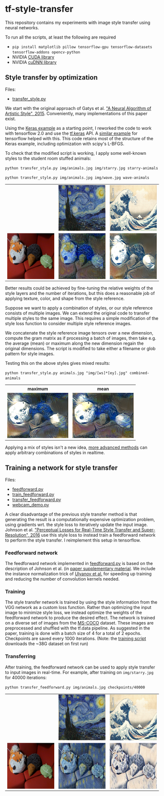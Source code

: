 # tf-style-transfer

This repository contains my experiments with image style transfer using neural networks.

To run all the scripts, at least the following are required
- `pip install matplotlib pillow tensorflow-gpu tensorflow-datasets tensorflow-addons opencv-python`
- NVIDIA [CUDA library](https://developer.nvidia.com/cuda-toolkit)
- NVIDIA [cuDNN library](https://developer.nvidia.com/cudnn)

## Style transfer by optimization

Files:
- [transfer_style.py](./transfer_style.py)

We start with the original approach of Gatys et al. ["A Neural Algorithm of Artistic Style", 2015](https://arxiv.org/pdf/1508.06576.pdf).
Conveniently, many implementations of this paper exist.

Using the [Keras example](https://keras.io/examples/neural_style_transfer/) as a starting point, I reworked the code to work with tensorflow 2.0 and use 
the [tf.keras](https://www.tensorflow.org/api_docs/python/tf/keras) API. A [similar example](https://www.tensorflow.org/tutorials/generative/style_transfer) for tensorflow helped with this. This code retains most of the structure of the Keras example, including optimization with scipy's L-BFGS.

To check that the modified script is working, I apply some well-known styles to the student room stuffed animals:

`python transfer_style.py img/animals.jpg img/starry.jpg starry-animals`

`python transfer_style.py img/animals.jpg img/wave.jpg wave-animals`

<table>
<tr>
    <td>
    </td>
    <td>
        <img src="img/starry.jpg" width="200" height="150">
    </td>
    <td>
        <img src="img/wave.jpg" width="200" height="150">
    </td>
</tr>
<tr>
    <td>
        <img src="img/animals.jpg" width="200" height="150">
    </td>
    <td>
        <img src="img/starry-animals.png" width="200" height="150">
    </td>
    <td>
        <img src="img/wave-animals.png" width="200" height="150">
    </td>
</tr>
</table>

Better results could be achieved by fine-tuning the relative weights of the style layers and the number of iterations, but this does a reasonable job of applying texture, color, and shape from the style reference.

Suppose we want to apply a combination of styles, or our style reference consists of multiple images.
We can extend the original code to transfer multiple styles to the same image. This requires a simple modification of the style loss function to consider multiple style reference images. 

We concatenate the style reference image tensors over a new dimension, compute the gram matrix as if processing a batch of images, then take e.g. the average (mean) or maximum along the new dimension regain the original dimensions. The script is modified to take either a filename or glob pattern for style images.

Testing this on the above styles gives mixed results:

`python transfer_style.py animals.jpg "img/[ws]*[ey].jpg" combined-animals`

<table>
<tr> 
    <th>maximum</th>
    <th>mean</th>
</tr>
<tr>
    <td><img src="img/combined-max.png" width=200></td>
    <td><img src="img/combined-mean.png" width=200></td>
</tr>
</table>

Applying a mix of styles isn't a new idea, [more advanced methods](https://arxiv.org/pdf/1610.07629.pdf) can apply arbitrary combinations of styles in realtime.

## Training a network for style transfer

Files:
- [feedforward.py](./feedforward.py)
- [train_feedforward.py](./train_feedforward.py)
- [transfer_feedforward.py](./transfer_feedforward.py)
- [webcam_demo.py](./webcam_demo.py)

A clear disadvantage of the previous style transfer method is that generating the result is a computationally expensive optimization problem, using gradients wrt. the style loss to iteratively update the input image. Johnson et al. ["Perceptual Losses for Real-Time Style Transfer
and Super-Resolution", 2016](https://cs.stanford.edu/people/jcjohns/eccv16/) use this style loss to instead train a feedforward network to perform the style transfer. I reimplement this setup in tensorflow.

### Feedforward network
The feedforward network implemented in [feedforward.py](./feedforward.py) is based on the description of Johnson et al. (in 
[paper supplementary material](https://web.eecs.umich.edu/~justincj/papers/eccv16/JohnsonECCV16Supplementary.pdf). We include the instance normalization trick of [Ulyanov et al.](https://arxiv.org/abs/1607.08022) for speeding up training and reducing the number of convolution kernels needed. 

### Training
The style transfer network is trained by using the style information from the VGG network as a custom loss function. 
Rather than optimizing the input image to minimize style loss, we instead optimize the weights of the feedforward network 
to produce the desired effect. The network is trained on a diverse set of images from the [MS-COCO](http://cocodataset.org/#home) dataset. These images are preprocessed and shuffled with the tf.data pipeline. As suggested in the paper, training is done with a batch size of 4 for a total of 2 epochs. Checkpoints are saved every 1000 iterations.
(Note: the [training script](./train_feedforward.py) downloads the ~38G dataset on first run)

### Transferring
After training, the feedforward network can be used to apply style transfer to input images in real-time. 
For example, after training on `img/starry.jpg` for 40000 iterations:

`python transfer_feedforward.py img/animals.jpg checkpoints/40000`

<table>
<tr>
    <td>
    </td>
    <td>
        <img src="img/starry.jpg" width="200" height="150">
    </td>
    <td>
        <img src="img/wave.jpg" width="200" height="150">
    </td>
</tr>
<tr>
    <td>
        <img src="img/animals.jpg" width="200" height="150">
    </td>
    <td>
        <img src="img/ff-starry.jpg" width="200" height="150">
    </td>
    <td>
        <img src="img/ff-wave.jpg" width="200" height="150">
    </td>
</tr>
</table>
